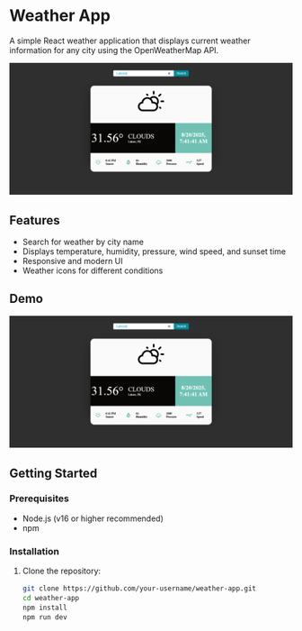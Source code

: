 # Weather App

A simple React weather application that displays current weather information for any city using the OpenWeatherMap API.

![Weather App UI](public/images/weatherApp-UI.png)

## Features

- Search for weather by city name
- Displays temperature, humidity, pressure, wind speed, and sunset time
- Responsive and modern UI
- Weather icons for different conditions

## Demo

![UI Screenshot](public/images/weatherApp-UI.png)

## Getting Started

### Prerequisites

- Node.js (v16 or higher recommended)
- npm

### Installation

1. Clone the repository:
   ```sh
   git clone https://github.com/your-username/weather-app.git
   cd weather-app
   npm install
   npm run dev